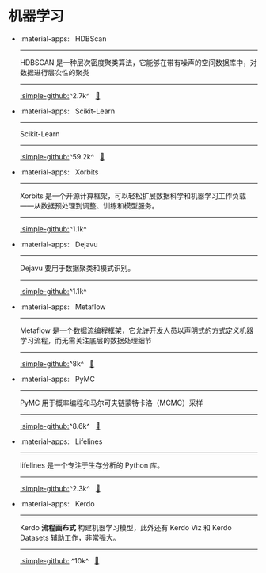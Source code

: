 # 机器学习

<div class="grid cards" markdown>

- :material-apps: &nbsp; HDBScan

    ---
    HDBSCAN 是一种层次密度聚类算法，它能够在带有噪声的空间数据库中，对数据进行层次性的聚类

    ---
    [:simple-github:](https://github.com/scikit-learn-contrib/hdbscan)^2.7k^ &nbsp;
    [:bookmark:](https://hdbscan.readthedocs.io/en/latest)

- :material-apps: &nbsp; Scikit-Learn

    ---
    Scikit-Learn 

    ---
    [:simple-github:](https://github.com/scikit-learn/scikit-learn)^59.2k^ &nbsp;
    [:bookmark:](https://scikit-learn.org/stable/user_guide.html)

- :material-apps: &nbsp; Xorbits

    ---
    Xorbits 是一个开源计算框架，可以轻松扩展数据科学和机器学习工作负载——从数据预处理到调整、训练和模型服务。 

    ---
    [:simple-github:](https://github.com/xorbitsai/xorbits)^1.1k^ &nbsp;

- :material-apps: &nbsp; Dejavu

    ---
    Dejavu 要用于数据聚类和模式识别。 

    ---
    [:simple-github:](https://github.com/xorbitsai/xorbits)^1.1k^ &nbsp;

- :material-apps: &nbsp; Metaflow

    ---
    Metaflow 是一个数据流编程框架，它允许开发人员以声明式的方式定义机器学习流程，而无需关注底层的数据处理细节

    ---
    [:simple-github:](https://github.com/Netflix/metaflow)^8k^ &nbsp;
    [:bookmark:](https://docs.metaflow.org)

- :material-apps: &nbsp; PyMC

    ---
    PyMC 用于概率编程和马尔可夫链蒙特卡洛（MCMC）采样

    ---
    [:simple-github:](https://github.com/pymc-devs/pymc)^8.6k^ &nbsp;
    [:bookmark:](https://www.pymc.io/projects/docs/en/stable)

- :material-apps: &nbsp; Lifelines

    ---
    lifelines 是一个专注于生存分析的 Python 库。

    ---
    [:simple-github:](https://github.com/pymc-devs/pymc)^2.3k^ &nbsp;
    [:bookmark:](http://lifelines.readthedocs.org/en/latest/index.html)

- :material-apps: &nbsp; Kerdo

    ---
    Kerdo **流程画布式** 构建机器学习模型，此外还有 Kerdo Viz 和 Kerdo Datasets 辅助工作，非常强大。 

    ---
    [:simple-github:](https://github.com/kedro-org/kedro) ^10k^ &nbsp;
    [:bookmark:](https://docs.kedro.org/en/stable/index.html)

</div>
